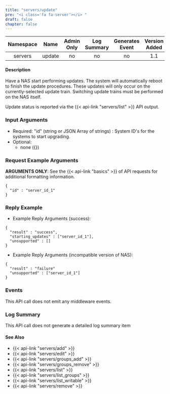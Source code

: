 ```yaml
---
title: "servers/update"
pre: "<i class='fa fa-server'></i> "
draft: false
chapter: false
---
```


| Namespace | Name | Admin Only | Log Summary | Generates Event | Version Added
|:----------------:|:--------:|:--------:|:--------:|:--------:|:---:|
| servers | update | no | no | no | 1.1 |

#### Description
Have a NAS start performing updates. The system will automatically reboot to finish the update procedures. These updates will only occur on the currently-selected update train. Switching update trains must be performed on the NAS itself. 

Update status is reported via the {{< api-link "servers/list" >}} API output.

### Input Arguments
* Required:
   "id" (string or JSON Array of strings) : System ID's for the systems to start upgrading.
* Optional:
   * none ({})


### Request Example Arguments
**ARGUMENTS ONLY**: See the {{< api-link "basics" >}} of API requests for additional formatting information.

```
{
  "id" : "server_id_1"
}
```

### Reply Example
* Example Reply Arguments (success):
```
{
  "result" : "success",
  "starting_updates" : ["server_id_1"],
  "unsupported" : []
}
```

* Example Reply Arguments (incompatible version of NAS):
```
{
  "result" : "failure"
  "unsupported" : ["server_id_1"]
}
```

### Events
This API call does not emit any middleware events.

### Log Summary
This API call does not generate a detailed log summary item

#### See Also
* {{< api-link "servers/add" >}}
* {{< api-link "servers/edit" >}}
* {{< api-link "servers/groups_add" >}}
* {{< api-link "servers/groups_remove" >}}
* {{< api-link "servers/list" >}}
* {{< api-link "servers/list_groups" >}}
* {{< api-link "servers/list_writable" >}}
* {{< api-link "servers/remove" >}}
